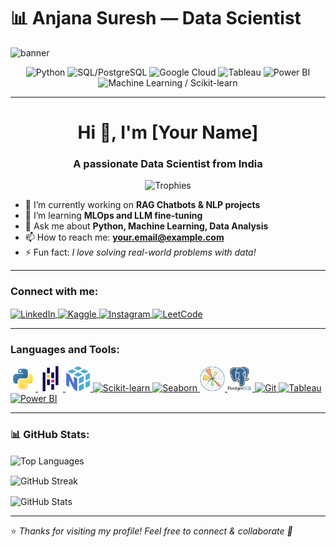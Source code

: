 # 📊 Anjana Suresh — Data Scientist

![banner](https://editor.analyticsvidhya.com/uploads/78723aiml.jpeg)  

<p align="center">
  <img src="https://cdn.jsdelivr.net/gh/devicons/devicon/icons/python/python-original.svg" alt="Python" width="50" />
  <img src="https://cdn.jsdelivr.net/gh/devicons/devicon/icons/postgresql/postgresql-original.svg" alt="SQL/PostgreSQL" width="50" />
  <img src="https://cdn.jsdelivr.net/gh/devicons/devicon/icons/googlecloud/googlecloud-original.svg" alt="Google Cloud" width="50" />
  <img src="https://upload.wikimedia.org/wikipedia/commons/5/5b/Tableau_Logo.png" alt="Tableau" width="50" />
  <img src="https://upload.wikimedia.org/wikipedia/commons/c/cf/Microsoft_Power_BI_Logo.svg" alt="Power BI" width="50" />
  <img src="https://cdn.jsdelivr.net/gh/devicons/devicon/icons/scikit-learn/scikit-learn-original.svg" alt="Machine Learning / Scikit-learn" width="50" />
</p>



---

<h1 align="center">Hi 👋, I'm [Your Name]</h1>
<h3 align="center">A passionate Data Scientist from India</h3>

<p align="center">
  <img src="https://github-profile-trophy.vercel.app/?username=your-username&theme=onedark&row=2&column=3" alt="Trophies" />
</p>

- 🔭 I’m currently working on **RAG Chatbots & NLP projects**
- 🌱 I’m learning **MLOps and LLM fine-tuning**
- 💬 Ask me about **Python, Machine Learning, Data Analysis**
- 📫 How to reach me: **your.email@example.com**
- ⚡ Fun fact: *I love solving real-world problems with data!*

---

<h3 align="left">Connect with me:</h3>
<p align="left">
<a href="https://linkedin.com/in/your-linkedin" target="blank">
  <img align="center" src="https://raw.githubusercontent.com/rahuldkjain/github-profile-readme-generator/master/src/images/icons/Social/linked-in-alt.svg" alt="LinkedIn" height="30" width="40" />
</a>
<a href="https://kaggle.com/your-kaggle" target="blank">
  <img align="center" src="https://raw.githubusercontent.com/rahuldkjain/github-profile-readme-generator/master/src/images/icons/Social/kaggle.svg" alt="Kaggle" height="30" width="40" />
</a>
<a href="https://instagram.com/your-instagram" target="blank">
  <img align="center" src="https://raw.githubusercontent.com/rahuldkjain/github-profile-readme-generator/master/src/images/icons/Social/instagram.svg" alt="Instagram" height="30" width="40" />
</a>
<a href="https://leetcode.com/your-leetcode" target="blank">
  <img align="center" src="https://raw.githubusercontent.com/rahuldkjain/github-profile-readme-generator/master/src/images/icons/Social/leet-code.svg" alt="LeetCode" height="30" width="40" />
</a>
</p>

---

<h3 align="left">Languages and Tools:</h3>
<p align="left">
  <a href="https://www.python.org" target="_blank" rel="noreferrer">
    <img src="https://raw.githubusercontent.com/devicons/devicon/master/icons/python/python-original.svg" alt="Python" width="40" height="40"/>
  </a>
  <a href="https://pandas.pydata.org/" target="_blank" rel="noreferrer">
    <img src="https://raw.githubusercontent.com/devicons/devicon/2ae2a900d2f041da66e950e4d48052658d850630/icons/pandas/pandas-original.svg" alt="Pandas" width="40" height="40"/>
  </a>
  <a href="https://numpy.org/" target="_blank" rel="noreferrer">
    <img src="https://raw.githubusercontent.com/devicons/devicon/master/icons/numpy/numpy-original.svg" alt="NumPy" width="40" height="40"/>
  </a>
  <a href="https://scikit-learn.org/" target="_blank" rel="noreferrer">
    <img src="https://upload.wikimedia.org/wikipedia/commons/0/05/Scikit_learn_logo_small.svg" alt="Scikit-learn" width="40" height="40"/>
  </a>
  <a href="https://seaborn.pydata.org/" target="_blank" rel="noreferrer">
    <img src="https://seaborn.pydata.org/_images/logo-mark-lightbg.svg" alt="Seaborn" width="40" height="40"/>
  </a>
  <a href="https://matplotlib.org/" target="_blank" rel="noreferrer">
    <img src="https://raw.githubusercontent.com/devicons/devicon/master/icons/matplotlib/matplotlib-original.svg" alt="Matplotlib" width="40" height="40"/>
  </a>
  <a href="https://www.postgresql.org" target="_blank" rel="noreferrer">
    <img src="https://raw.githubusercontent.com/devicons/devicon/master/icons/postgresql/postgresql-original-wordmark.svg" alt="PostgreSQL" width="40" height="40"/>
  </a>
  <a href="https://git-scm.com/" target="_blank" rel="noreferrer">
    <img src="https://www.vectorlogo.zone/logos/git-scm/git-scm-icon.svg" alt="Git" width="40" height="40"/>
  </a>
  <a href="https://tableau.com/" target="_blank" rel="noreferrer">
    <img src="https://upload.wikimedia.org/wikipedia/commons/5/5b/Tableau_Logo.png" alt="Tableau" width="40" height="40"/>
  </a>
  <a href="https://powerbi.microsoft.com/" target="_blank" rel="noreferrer">
    <img src="https://upload.wikimedia.org/wikipedia/commons/c/cf/Microsoft_Power_BI_Logo.svg" alt="Power BI" width="40" height="40"/>
  </a>
</p>

---

<h3 align="left">📊 GitHub Stats:</h3>
<p>
  <img align="center" src="https://github-readme-stats.vercel.app/api/top-langs/?username=your-username&layout=compact&theme=tokyonight" alt="Top Languages" />
</p>

<p>
  <img align="center" src="https://github-readme-streak-stats.herokuapp.com/?user=your-username&theme=tokyonight" alt="GitHub Streak" />
</p>

<p>
  <img align="center" src="https://github-readme-stats.vercel.app/api?username=your-username&show_icons=true&theme=tokyonight" alt="GitHub Stats" />
</p>

---

⭐️ *Thanks for visiting my profile! Feel free to connect & collaborate 🤝*
